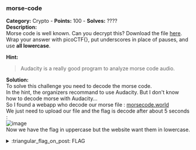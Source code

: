 ### morse-code
**Category:** Crypto - **Points:** 100 - **Solves:** ????  
**Description:**  
Morse code is well known. Can you decrypt this? Download the file [here](./morse_chal.wav/).  
Wrap your answer with picoCTF{}, put underscores in place of pauses, and use **all lowercase**.  

**Hint:**
> Audacity is a really good program to analyze morse code audio.  

**Solution:**  
To solve this challenge you need to decode the morse code.  
In the hint, the organizers recommand to use Audacity. But I don't know how to decode morse with Audacity...  
So I found a webapp who decode our morse file : [morsecode.world](https://morsecode.world/international/decoder/audio-decoder-adaptive.html)  
We just need to upload our file and the flag is decode after about 5 seconds :  
![image](https://user-images.githubusercontent.com/91023285/160433116-386b60ca-a6a5-4cd6-83ff-5d23c41f505b.png)  
Now we have the flag in uppercase but the website want them in lowercase.

<details>
  <summary>:triangular_flag_on_post: FLAG</summary>

  ```
  picoCTF{wh47_h47h_90d_w20u9h7}
  ```
</details>

